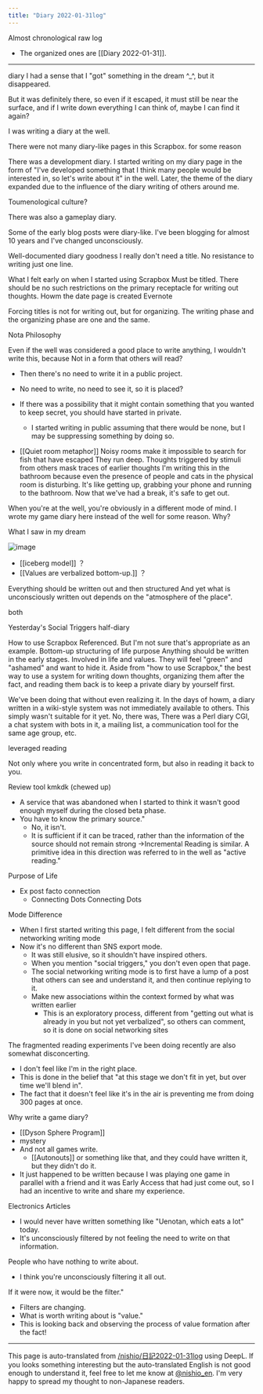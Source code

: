 ```yaml
---
title: "Diary 2022-01-31log"
---
```


Almost chronological raw log
- The organized ones are [[Diary 2022-01-31]].
---
diary
I had a sense that I "got" something in the dream ^_^, but it disappeared.

But it was definitely there, so even if it escaped, it must still be near the surface, and if I write down everything I can think of, maybe I can find it again?

I was writing a diary at the well.

There were not many diary-like pages in this Scrapbox.
for some reason

There was a development diary.
I started writing on my diary page in the form of "I've developed something that I think many people would be interested in, so let's write about it" in the well.
Later, the theme of the diary expanded due to the influence of the diary writing of others around me.

Toumenological culture?

There was also a gameplay diary.

Some of the early blog posts were diary-like.
I've been blogging for almost 10 years and I've changed unconsciously.

Well-documented diary goodness
I really don't need a title.
No resistance to writing just one line.

What I felt early on when I started using Scrapbox
Must be titled.
There should be no such restrictions on the primary receptacle for writing out thoughts.
Howm the date page is created
Evernote

Forcing titles is not for writing out, but for organizing.
The writing phase and the organizing phase are one and the same.

Nota Philosophy

Even if the well was considered a good place to write anything, I wouldn't write this, because
Not in a form that others will read?
- Then there's no need to write it in a public project.
- No need to write, no need to see it, so it is placed?
- If there was a possibility that it might contain something that you wanted to keep secret, you should have started in private.
    - I started writing in public assuming that there would be none, but I may be suppressing something by doing so.

- [[Quiet room metaphor]]
Noisy rooms make it impossible to search for fish that have escaped
They run deep.
Thoughts triggered by stimuli from others mask traces of earlier thoughts
I'm writing this in the bathroom because even the presence of people and cats in the physical room is disturbing.
It's like getting up, grabbing your phone and running to the bathroom.
Now that we've had a break, it's safe to get out.

When you're at the well, you're obviously in a different mode of mind.
I wrote my game diary here instead of the well for some reason.
Why?

What I saw in my dream

![image](https://gyazo.com/3ff6fca7cd0a043fc1dba0f96991b3ed/thumb/1000)
- [[iceberg model]] ？
- [[Values are verbalized bottom-up.]] ？

Everything should be written out and then structured
And yet what is unconsciously written out depends on the "atmosphere of the place".

both

Yesterday's Social Triggers
half-diary

How to use Scrapbox
Referenced.
But I'm not sure that's appropriate as an example.
Bottom-up structuring of life purpose
Anything should be written in the early stages.
Involved in life and values.
They will feel "green" and "ashamed" and want to hide it.
Aside from "how to use Scrapbox," the best way to use a system for writing down thoughts, organizing them after the fact, and reading them back is to keep a private diary by yourself first.

We've been doing that without even realizing it.
In the days of howm, a diary written in a wiki-style system was not immediately available to others.
This simply wasn't suitable for it yet.
No, there was,
There was a Perl diary CGI, a chat system with bots in it, a mailing list, a communication tool for the same age group, etc.

leveraged reading

Not only where you write in concentrated form, but also in reading it back to you.

Review tool kmkdk (chewed up)
- A service that was abandoned when I started to think it wasn't good enough myself during the closed beta phase.
- You have to know the primary source."
    - No, it isn't.
    - It is sufficient if it can be traced, rather than the information of the source should not remain strong
→Incremental Reading is similar.
A primitive idea in this direction was referred to in the well as "active reading."


Purpose of Life
- Ex post facto connection
    - Connecting Dots Connecting Dots

Mode Difference
- When I first started writing this page, I felt different from the social networking writing mode
- Now it's no different than SNS export mode.
    - It was still elusive, so it shouldn't have inspired others.
    - When you mention "social triggers," you don't even open that page.
    - The social networking writing mode is to first have a lump of a post that others can see and understand it, and then continue replying to it.
    - Make new associations within the context formed by what was written earlier
        - This is an exploratory process, different from "getting out what is already in you but not yet verbalized", so others can comment, so it is done on social networking sites

The fragmented reading experiments I've been doing recently are also somewhat disconcerting.
- I don't feel like I'm in the right place.
- This is done in the belief that "at this stage we don't fit in yet, but over time we'll blend in".
- The fact that it doesn't feel like it's in the air is preventing me from doing 300 pages at once.

Why write a game diary?
- [[Dyson Sphere Program]]
- mystery
- And not all games write.
    - [[Autonouts]] or something like that, and they could have written it, but they didn't do it.
- It just happened to be written because I was playing one game in parallel with a friend and it was Early Access that had just come out, so I had an incentive to write and share my experience.

Electronics Articles
- I would never have written something like "Uenotan, which eats a lot" today.
- It's unconsciously filtered by not feeling the need to write on that information.

People who have nothing to write about.
- I think you're unconsciously filtering it all out.

If it were now, it would be the filter."
- Filters are changing.
- What is worth writing about is "value."
- This is looking back and observing the process of value formation after the fact!

---
This page is auto-translated from [/nishio/日記2022-01-31log](https://scrapbox.io/nishio/日記2022-01-31log) using DeepL. If you looks something interesting but the auto-translated English is not good enough to understand it, feel free to let me know at [@nishio_en](https://twitter.com/nishio_en). I'm very happy to spread my thought to non-Japanese readers.